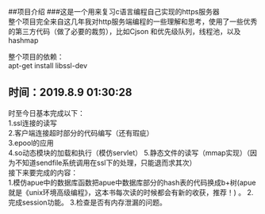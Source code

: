 ##项目介绍
###这是一个用来复习c语言编程自己实现的https服务器  
整个项目完全来自这几年我对http服务端编程的一些理解和思考，使用了一些优秀的第三方代码（做了必要的裁剪），比如Cjson 和优先级队列，线程池，以及hashmap

整个项目的依赖：   
apt-get install libssl-dev

## 时间：2019.8.9  01:30:28    
时至今日基本完成以下：   
1.ssl连接的读写   
2.客户端连接超时部分的代码编写（还有瑕疵）   
3.epool的应用   
4.so动态模块的加载和执行（模仿servlet）
5.静态文件的读写（mmap实现）（因为不知道sendfile系统调用在ssl下的处理，只能退而求其次）    
接下来要完成的内容：   
1.模仿apue中的数据库函数把apue中数据库部分的hash表的代码换成b+树(apue就是《unix环境高级编程》，这本书每次读的时候都会有新的收获，推荐！) 。
2.完成session功能。
3.检查是否有内存泄漏的问题。
                                        
                                                                        
